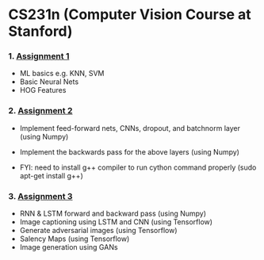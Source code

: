 # CS231n (Computer Vision Course at Stanford)

### 1. [Assignment 1](https://cs231n.github.io/assignments2017/assignment1/)
- ML basics e.g. KNN, SVM
- Basic Neural Nets
- HOG Features

### 2. [Assignment 2](https://cs231n.github.io/assignments2017/assignment2/)
- Implement feed-forward nets, CNNs, dropout, and batchnorm layer (using Numpy)
- Implement the backwards pass for the above layers (using Numpy)

- FYI: need to install g++ compiler to run cython command properly (sudo apt-get install g++)

### 3. [Assignment 3](https://cs231n.github.io/assignments2017/assignment3/)
- RNN & LSTM forward and backward pass (using Numpy)
- Image captioning using LSTM and CNN (using Tensorflow)
- Generate adversarial images (using Tensorflow)
- Salency Maps (using Tensorflow)
- Image generation using GANs


